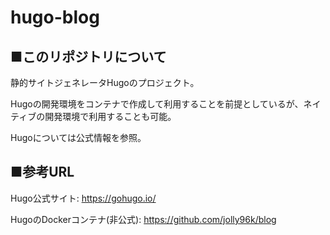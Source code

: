 # hugo-blog

## ■このリポジトリについて
静的サイトジェネレータHugoのプロジェクト。

Hugoの開発環境をコンテナで作成して利用することを前提としているが、ネイティブの開発環境で利用することも可能。

Hugoについては公式情報を参照。

## ■参考URL
Hugo公式サイト: <https://gohugo.io/>

HugoのDockerコンテナ(非公式): <https://github.com/jolly96k/blog>